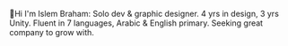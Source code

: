 👋Hi I'm Islem Braham:
Solo dev & graphic designer.
4 yrs in design, 3 yrs Unity. Fluent in 7 languages, Arabic & English primary.
Seeking great company to grow with.
